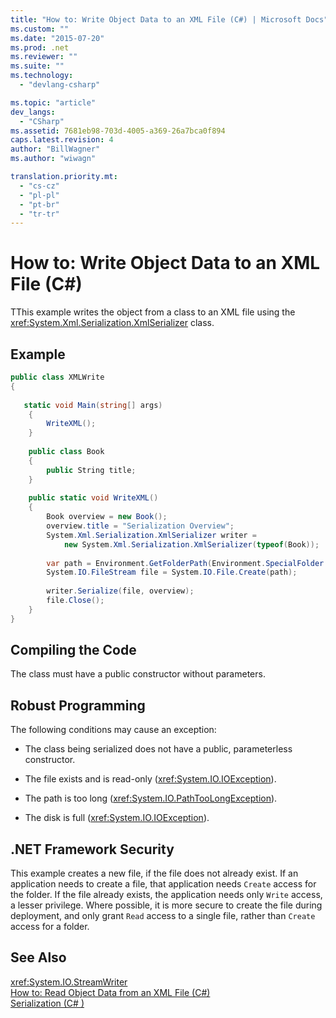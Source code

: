 ```yaml
---
title: "How to: Write Object Data to an XML File (C#) | Microsoft Docs"
ms.custom: ""
ms.date: "2015-07-20"
ms.prod: .net
ms.reviewer: ""
ms.suite: ""
ms.technology: 
  - "devlang-csharp"

ms.topic: "article"
dev_langs: 
  - "CSharp"
ms.assetid: 7681eb98-703d-4005-a369-26a7bca0f894
caps.latest.revision: 4
author: "BillWagner"
ms.author: "wiwagn"

translation.priority.mt: 
  - "cs-cz"
  - "pl-pl"
  - "pt-br"
  - "tr-tr"
---
```

# How to: Write Object Data to an XML File (C#)
TThis example writes the object from a class to an XML file using the <xref:System.Xml.Serialization.XmlSerializer> class.  
  
## Example  
  
```cs  
public class XMLWrite  
{  
  
   static void Main(string[] args)  
    {  
        WriteXML();  
    }  
  
    public class Book  
    {  
        public String title;   
    }  
  
    public static void WriteXML()  
    {  
        Book overview = new Book();  
        overview.title = "Serialization Overview";  
        System.Xml.Serialization.XmlSerializer writer =   
            new System.Xml.Serialization.XmlSerializer(typeof(Book));  
  
        var path = Environment.GetFolderPath(Environment.SpecialFolder.MyDocuments) + "//SerializationOverview.xml";  
        System.IO.FileStream file = System.IO.File.Create(path);  
  
        writer.Serialize(file, overview);  
        file.Close();  
    }  
}  
```  
  
## Compiling the Code  
 The class must have a public constructor without parameters.  
  
## Robust Programming  
 The following conditions may cause an exception:  
  
-   The class being serialized does not have a public, parameterless constructor.  
  
-   The file exists and is read-only (<xref:System.IO.IOException>).  
  
-   The path is too long (<xref:System.IO.PathTooLongException>).  
  
-   The disk is full (<xref:System.IO.IOException>).  
  
## .NET Framework Security  
 This example creates a new file, if the file does not already exist. If an application needs to create a file, that application needs `Create` access for the folder. If the file already exists, the application needs only `Write` access, a lesser privilege. Where possible, it is more secure to create the file during deployment, and only grant `Read` access to a single file, rather than `Create` access for a folder.  
  
## See Also  
 <xref:System.IO.StreamWriter>   
 [How to: Read Object Data from an XML File (C#)](../../../../csharp/programming-guide/concepts/serialization/how-to-read-object-data-from-an-xml-file.md)   
 [Serialization (C# )](../../../../csharp/programming-guide/concepts/serialization/index.md)